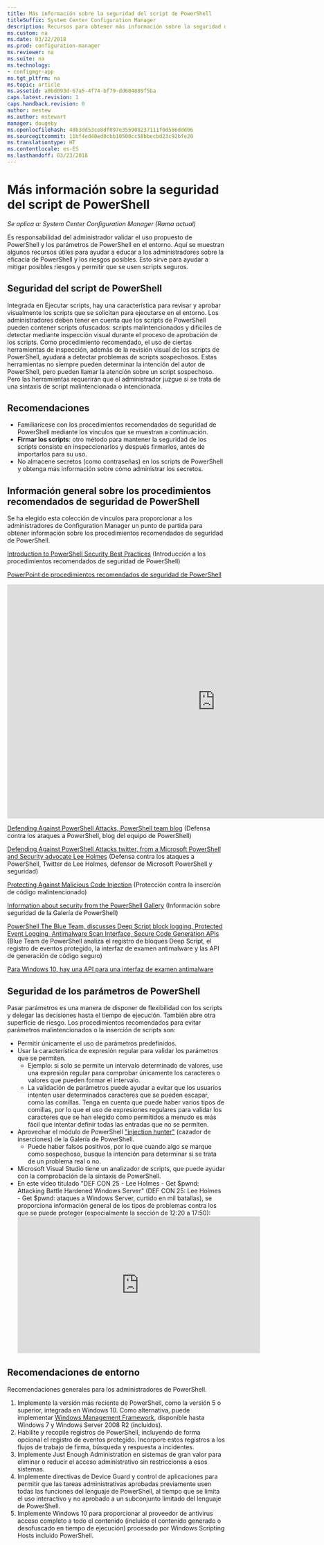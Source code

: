```yaml
---
title: Más información sobre la seguridad del script de PowerShell
titleSuffix: System Center Configuration Manager
description: Recursos para obtener más información sobre la seguridad del script de PowerShell.
ms.custom: na
ms.date: 03/22/2018
ms.prod: configuration-manager
ms.reviewer: na
ms.suite: na
ms.technology:
- configmgr-app
ms.tgt_pltfrm: na
ms.topic: article
ms.assetid: a0bd093d-67a5-4f74-bf79-dd604889f5ba
caps.latest.revision: 1
caps.handback.revision: 0
author: mestew
ms.author: mstewart
manager: dougeby
ms.openlocfilehash: 48b3dd53ce8df097e355908237111f0d586ddd06
ms.sourcegitcommit: 11bf4ed40ed0cbb10500cc58bbecbd23c92bfe20
ms.translationtype: HT
ms.contentlocale: es-ES
ms.lasthandoff: 03/23/2018
---
```

# <a name="learn-more-about-powershell-script-security"></a>Más información sobre la seguridad del script de PowerShell

*Se aplica a: System Center Configuration Manager (Rama actual)*

Es responsabilidad del administrador validar el uso propuesto de PowerShell y los parámetros de PowerShell en el entorno. Aquí se muestran algunos recursos útiles para ayudar a educar a los administradores sobre la eficacia de PowerShell y los riesgos posibles. Esto sirve para ayudar a mitigar posibles riesgos y permitir que se usen scripts seguros.

## <a name="powershell-script-security"></a>Seguridad del script de PowerShell
Integrada en Ejecutar scripts, hay una característica para revisar y aprobar visualmente los scripts que se solicitan para ejecutarse en el entorno. Los administradores deben tener en cuenta que los scripts de PowerShell pueden contener scripts ofuscados: scripts malintencionados y difíciles de detectar mediante inspección visual durante el proceso de aprobación de los scripts. Como procedimiento recomendado, el uso de ciertas herramientas de inspección, además de la revisión visual de los scripts de PowerShell, ayudará a detectar problemas de scripts sospechosos. Estas herramientas no siempre pueden determinar la intención del autor de PowerShell, pero pueden llamar la atención sobre un script sospechoso. Pero las herramientas requerirán que el administrador juzgue si se trata de una sintaxis de script malintencionada o intencionada.

## <a name="recommendations"></a>Recomendaciones
- Familiarícese con los procedimientos recomendados de seguridad de PowerShell mediante los vínculos que se muestran a continuación.
- **Firmar los scripts**: otro método para mantener la seguridad de los scripts consiste en inspeccionarlos y después firmarlos, antes de importarlos para su uso.
- No almacene secretos (como contraseñas) en los scripts de PowerShell y obtenga más información sobre cómo administrar los secretos.


## <a name="general-information-about-powershell-security-best-practices"></a>Información general sobre los procedimientos recomendados de seguridad de PowerShell

Se ha elegido esta colección de vínculos para proporcionar a los administradores de Configuration Manager un punto de partida para obtener información sobre los procedimientos recomendados de seguridad de PowerShell.  

[Introduction to PowerShell Security Best Practices](https://blogs.msdn.microsoft.com/powershell/2013/12/16/powershell-security-best-practices/ ) (Introducción a los procedimientos recomendados de seguridad de PowerShell)

[PowerPoint de procedimientos recomendados de seguridad de PowerShell](https://msdnshared.blob.core.windows.net/media/MSDNBlogsFS/prod.evol.blogs.msdn.com/CommunityServer.Blogs.Components.WeblogFiles/00/00/00/63/74/metablogapi/1055.PowerShell-Security-Best-Practices_3CA24C32.pptx)

<iframe src="https://channel9.msdn.com/Events/Blue-Hat-Security-Briefings/BlueHat-Security-Briefings-Fall-2013-Sessions/PowerShell-Best-Practices/player" width="960" height="540" allowFullScreen frameBorder="0"></iframe>

[Defending Against PowerShell Attacks, PowerShell team blog](https://blogs.msdn.microsoft.com/powershell/2017/10/23/defending-against-powershell-attacks/) (Defensa contra los ataques a PowerShell, blog del equipo de PowerShell)

[Defending Against PowerShell Attacks twitter, from a Microsoft PowerShell and Security advocate Lee Holmes](https://twitter.com/Lee_Holmes/status/922462821081694208) (Defensa contra los ataques a PowerShell, Twitter de Lee Holmes, defensor de Microsoft PowerShell y seguridad)

[Protecting Against Malicious Code Injection](https://blogs.msdn.microsoft.com/powershell/2006/11/22/protecting-against-malicious-code-injection/) (Protección contra la inserción de código malintencionado)

[Information about security from the PowerShell Gallery](https://blogs.msdn.microsoft.com/powershell/2015/08/06/powershell-gallery-new-security-scan/) (Información sobre seguridad de la Galería de PowerShell)

[PowerShell The Blue Team, discusses Deep Script block logging, Protected Event Logging, Antimalware Scan Interface, Secure Code Generation APIs](https://blogs.msdn.microsoft.com/powershell/2015/06/09/powershell-the-blue-team/) (Blue Team de PowerShell analiza el registro de bloques Deep Script, el registro de eventos protegido, la interfaz de examen antimalware y las API de generación de código seguro)

[Para Windows 10, hay una API para una interfaz de examen antimalware](https://cloudblogs.microsoft.com/microsoftsecure/2015/06/09/windows-10-to-offer-application-developers-new-malware-defenses/?source=mmpc)

## <a name="powershell-parameters-security"></a>Seguridad de los parámetros de PowerShell
Pasar parámetros es una manera de disponer de flexibilidad con los scripts y delegar las decisiones hasta el tiempo de ejecución. También abre otra superficie de riesgo. Los procedimientos recomendados para evitar parámetros malintencionados o la inserción de scripts son:

- Permitir únicamente el uso de parámetros predefinidos.
- Usar la característica de expresión regular para validar los parámetros que se permiten.
    - Ejemplo: si solo se permite un intervalo determinado de valores, use una expresión regular para comprobar únicamente los caracteres o valores que pueden formar el intervalo.
    - La validación de parámetros puede ayudar a evitar que los usuarios intenten usar determinados caracteres que se pueden escapar, como las comillas. Tenga en cuenta que puede haber varios tipos de comillas, por lo que el uso de expresiones regulares para validar los caracteres que se han elegido como permitidos a menudo es más fácil que intentar definir todas las entradas que no se permiten.
- Aprovechar el módulo de PowerShell ["injection hunter"](https://www.powershellgallery.com/packages/InjectionHunter/1.0.0) (cazador de inserciones) de la Galería de PowerShell.
    - Puede haber falsos positivos, por lo que cuando algo se marque como sospechoso, busque la intención para determinar si se trata de un problema real o no. 
- Microsoft Visual Studio tiene un analizador de scripts, que puede ayudar con la comprobación de la sintaxis de PowerShell.
- En este vídeo titulado "DEF CON 25 - Lee Holmes - Get $pwnd: Attacking Battle Hardened Windows Server" (DEF CON 25: Lee Holmes - Get $pwnd: ataques a Windows Server, curtido en mil batallas), se proporciona información general de los tipos de problemas contra los que se puede proteger (especialmente la sección de 12:20 a 17:50):     <iframe width="560" height="315" src="https://www.youtube.com/embed/ahxMOAAani8" frameborder="0" allow="autoplay; encrypted-media" allowfullscreen></iframe>

## <a name="environment-recommendations"></a>Recomendaciones de entorno
Recomendaciones generales para los administradores de PowerShell.
1. Implemente la versión más reciente de PowerShell, como la versión 5 o superior, integrada en Windows 10. Como alternativa, puede implementar [Windows Management Framework](https://www.microsoft.com/en-us/download/details.aspx?id=54616), disponible hasta Windows 7 y Windows Server 2008 R2 (incluidos). 
2. Habilite y recopile registros de PowerShell, incluyendo de forma opcional el registro de eventos protegido. Incorpore estos registros a los flujos de trabajo de firma, búsqueda y respuesta a incidentes.
3. Implemente Just Enough Administration en sistemas de gran valor para eliminar o reducir el acceso administrativo sin restricciones a esos sistemas.
4. Implemente directivas de Device Guard y control de aplicaciones para permitir que las tareas administrativas aprobadas previamente usen todas las funciones del lenguaje de PowerShell, al tiempo que se limita el uso interactivo y no aprobado a un subconjunto limitado del lenguaje de PowerShell.
5. Implemente Windows 10 para proporcionar al proveedor de antivirus acceso completo a todo el contenido (incluido el contenido generado o desofuscado en tiempo de ejecución) procesado por Windows Scripting Hosts incluido PowerShell.